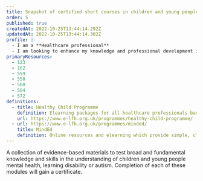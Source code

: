```yaml
---
title: Snapshot of certified short courses in children and young people mental health
order: 5
published: true
createdAt: 2022-10-25T13:44:14.292Z
updatedAt: 2022-10-25T13:44:14.302Z
profile: |-
  - I am a **Healthcare professional**
  - I am looking to enhance my knowledge and professional development in children and young people mental health by **completing an elearning package that will give me a certificate**
primaryResources:
  - 123
  - 162
  - 559
  - 558
  - 560
  - 584
  - 572
definitions:
  - title: Healthy Child Programme
    definition: Elearning packages for all healthcare professionals based on the RCPCH’s paediatric curriculum. The aim is to provide education over a range of topics related to child health and health promotion. The sessions include interactive elements, case studies and self-assessments to reinforce learning and there are a range of resources signposted at the end of each session
    url: https://www.e-lfh.org.uk/programmes/healthy-child-programme/
  - url: https://www.e-lfh.org.uk/programmes/minded/
    title: MindEd
    definition: Online resources and elearning which provide simple, clear guidance on children and young people’s mental health, wellbeing and development to any adult working with children, young people and their families
---
```

A collection of evidence-based materials to test broad and fundamental knowledge and skills in the understanding of children and young people mental health, learning disability or autism. Completion of each of these modules will gain a certificate.